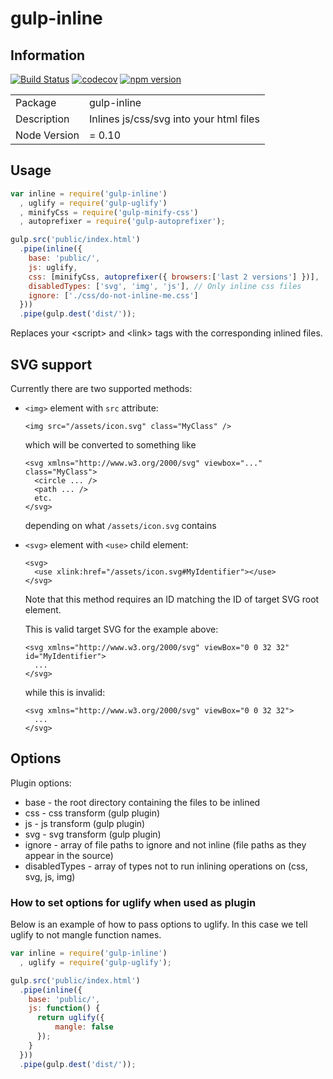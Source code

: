 gulp-inline
===========

## Information

[![Build Status](https://travis-ci.org/ashaffer/gulp-inline.svg?branch=master)](https://travis-ci.org/ashaffer/gulp-inline)
[![codecov](https://codecov.io/gh/ashaffer/gulp-inline/branch/master/graph/badge.svg)](https://codecov.io/gh/ashaffer/gulp-inline)
[![npm version](https://img.shields.io/npm/v/gulp-inline.svg)](https://www.npmjs.com/package/gulp-inline)

<table>
  <tr><td>Package</td><td>gulp-inline</td></tr>
  <tr><td>Description</td><td>Inlines js/css/svg into your html files</td></tr>
  <tr><td>Node Version</td><td>= 0.10</td></tr>
</table>


## Usage

```javascript
var inline = require('gulp-inline')
  , uglify = require('gulp-uglify')
  , minifyCss = require('gulp-minify-css')
  , autoprefixer = require('gulp-autoprefixer');

gulp.src('public/index.html')
  .pipe(inline({
    base: 'public/',
    js: uglify,
    css: [minifyCss, autoprefixer({ browsers:['last 2 versions'] })],
    disabledTypes: ['svg', 'img', 'js'], // Only inline css files
    ignore: ['./css/do-not-inline-me.css']
  }))
  .pipe(gulp.dest('dist/'));
```

Replaces your &lt;script&gt; and &lt;link&gt; tags with the corresponding inlined files.

## SVG support

Currently there are two supported methods:

- `<img>` element with `src` attribute:

  ```
  <img src="/assets/icon.svg" class="MyClass" />
  ```

  which will be converted to something like

  ```
  <svg xmlns="http://www.w3.org/2000/svg" viewbox="..." class="MyClass">
    <circle ... />
    <path ... />
    etc.
  </svg>
  ```

  depending on what `/assets/icon.svg` contains

- `<svg>` element with `<use>` child element:

  ```
  <svg>
    <use xlink:href="/assets/icon.svg#MyIdentifier"></use>
  </svg>
  ```

  Note that this method requires an ID matching the ID of target SVG root element.

  This is valid target SVG for the example above:

  ```
  <svg xmlns="http://www.w3.org/2000/svg" viewBox="0 0 32 32" id="MyIdentifier">
    ...
  </svg>
  ```

  while this is invalid:

  ```
  <svg xmlns="http://www.w3.org/2000/svg" viewBox="0 0 32 32">
    ...
  </svg>
  ```

## Options

Plugin options:

  * base - the root directory containing the files to be inlined
  * css - css transform (gulp plugin)
  * js - js transform (gulp plugin)
  * svg - svg transform (gulp plugin)
  * ignore - array of file paths to ignore and not inline (file paths as they appear in the source)
  * disabledTypes - array of types not to run inlining operations on (css, svg, js, img)

### How to set options for uglify when used as plugin

Below is an example of how to pass options to uglify. In this case we tell uglify to not mangle function names.

```javascript
var inline = require('gulp-inline')
  , uglify = require('gulp-uglify');

gulp.src('public/index.html')
  .pipe(inline({
    base: 'public/',
    js: function() {
      return uglify({
          mangle: false
      });
    }
  }))
  .pipe(gulp.dest('dist/'));
```
